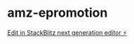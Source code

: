 # amz-epromotion

[Edit in StackBlitz next generation editor ⚡️](https://stackblitz.com/~/github.com/adeism/amz-epromotion)